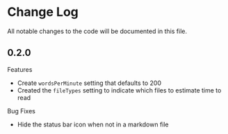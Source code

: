 # Change Log

All notable changes to the code will be documented in this file.

## 0.2.0

Features

- Create `wordsPerMinute` setting that defaults to 200
- Created the `fileTypes` setting to indicate which files to estimate time to read

Bug Fixes

- Hide the status bar icon when not in a markdown file
